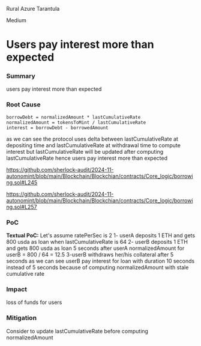 Rural Azure Tarantula

Medium

# Users pay interest more than expected

### Summary

users pay interest more than expected 

### Root Cause

```solidity
borrowDebt = normalizedAmount * lastCumulativeRate
normalizedAmount = tokensToMint / lastCumulativeRate
interest = borrowDebt - borrowedAmount
```
as we can see the protocol uses delta between lastCumulativeRate at depositing time and lastCumulativeRate at withdrawal time to compute interest but lastCumulativeRate will be updated after computing lastCumulativeRate hence users pay interest more than expected

https://github.com/sherlock-audit/2024-11-autonomint/blob/main/Blockchain/Blockchian/contracts/Core_logic/borrowing.sol#L245

https://github.com/sherlock-audit/2024-11-autonomint/blob/main/Blockchain/Blockchian/contracts/Core_logic/borrowing.sol#L257

### PoC

**Textual PoC:**
Let's assume ratePerSec is 2
1- userA deposits 1 ETH and gets 800 usda as loan when lastCumulativeRate is 64
2- userB deposits 1 ETH and gets 800 usda as loan 5 seconds after userA
normalizedAmount for userB = 800 / 64 = 12.5
3-userB withdraws her/his collateral after 5 seconds
as we can see userB pay interest for loan with duration 10 seconds instead of 5 seconds because of computing normalizedAmount with stale cumulative rate    

### Impact

loss of funds for users

### Mitigation

Consider to update lastCumulativeRate before computing normalizedAmount
